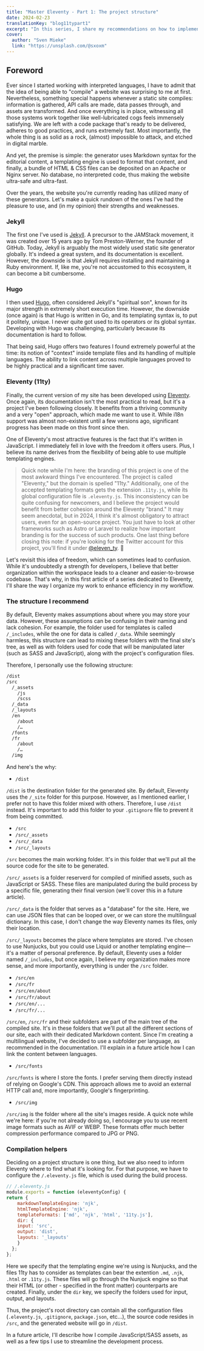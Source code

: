 ```yaml
---
title: "Master Eleventy - Part 1: The project structure"
date: 2024-02-23
translationKey: "blog11typart1"
excerpt: "In this series, I share my recommendations on how to implement a peaceful work environment when developing static web sites with Eleventy."
cover:
  author: "Sven Mieke"
  link: "https://unsplash.com/@sxoxm"
---
```

## Foreword

Ever since I started working with interpreted languages, I have to admit that the idea of being able to "compile" a website was surprising to me at first. Nevertheless, something special happens whenever a static site compiles: information is gathered, API calls are made, data passes through, and assets are transformed. And once everything is in place, witnessing all those systems work together like well-lubricated cogs feels immensely satisfying. We are left with a code package that's ready to be delivered, adheres to good practices, and runs extremely fast. Most importantly, the whole thing is as solid as a rock, (almost) impossible to attack, and etched in digital marble.

And yet, the premise is simple: the generator uses Markdown syntax for the editorial content, a templating engine is used to format that content, and finally, a bundle of HTML & CSS files can be deposited on an Apache or Nginx server. No database, no interpreted code, thus making the website ultra-safe and ultra-fast.

Over the years, the website you're currently reading has utilized many of these generators. Let's make a quick rundown of the ones I've had the pleasure to use, and (in my opinion) their strengths and weaknesses.

### Jekyll

The first one I've used is [Jekyll](https://jekyllrb.com). A precursor to the JAMStack movement, it was created over 15 years ago by Tom Preston-Werner, the founder of GitHub. Today, Jekyll is arguably the most widely used static site generator globally. It's indeed a great system, and its documentation is excellent. However, the downside is that Jekyll requires installing and maintaining a Ruby environment. If, like me, you're not accustomed to this ecosystem, it can become a bit cumbersome.

### Hugo

I then used [Hugo](https://gohugo.io), often considered Jekyll's "spiritual son", known for its major strength in extremely short execution time. However, the downside (once again) is that Hugo is written in Go, and its templating syntax is, to put it politely, unique. I never quite got used to its operators or its global syntax. Developing with Hugo was challenging, particularly because its documentation is hard to follow.

That being said, Hugo offers two features I found extremely powerful at the time: its notion of "context" inside template files and its handling of multiple languages. The ability to link content across multiple languages proved to be highly practical and a significant time saver.

### Eleventy (11ty)

Finally, the current version of my site has been developed using [Eleventy](https://11ty.dev). Once again, its documentation isn't the most practical to read, but it's a project I've been following closely. It benefits from a thriving community and a very "open" approach, which made me want to use it. While i18n support was almost non-existent until a few versions ago, significant progress has been made on this front since then.

One of Eleventy's most attractive features is the fact that it's written in JavaScript. I immediately fell in love with the freedom it offers users. Plus, I believe its name derives from the flexibility of being able to use multiple templating engines.

> Quick note while I'm here: the branding of this project is one of the most awkward things I've encountered. The project is called "Eleventy," but the domain is spelled "11ty." Additionally, one of the accepted templating formats gets the extension `.11ty.js`, while its global configuration file is `.eleventy.js`. This inconsistency can be quite confusing for newcomers, and I believe the project would benefit from better cohesion around the Eleventy "brand." It may seem anecdotal, but in 2024, I think it's almost obligatory to attract users, even for an open-source project. You just have to look at other frameworks such as Astro or Laravel to realize how important branding is for the success of such products. One last thing before closing this note: if you're looking for the Twitter account for this project, you'll find it under [@eleven_ty](https://www.twitter.com/eleven_ty). :zany_face:

Let's revisit this idea of freedom, which can sometimes lead to confusion. While it's undoubtedly a strength for developers, I believe that better organization within the workspace leads to a cleaner and easier-to-browse codebase. That's why, in this first article of a series dedicated to Eleventy, I'll share the way I organize my work to enhance efficiency in my workflow.

### The structure I recommend

By default, Eleventy makes assumptions about where you may store your data. However, these assumptions can be confusing in their naming and lack cohesion. For example, the folder used for templates is called `/_includes`, while the one for data is called `/_data`. While seemingly harmless, this structure can lead to mixing these folders with the final site's tree, as well as with folders used for code that will be manipulated later (such as SASS and JavaScript), along with the project's configuration files.

Therefore, I personally use the following structure:

```txt
/dist
/src
  /_assets
    /js
    /scss
  /_data
  /_layouts
  /en
    /about
    /…
  /fonts
  /fr
    /about
    /…
  /img
```

And here's the why:

- `/dist`

`/dist` is the destination folder for the generated site. By default, Eleventy uses the `/_site` folder for this purpose. However, as I mentioned earlier, I prefer not to have this folder mixed with others. Therefore, I use `/dist` instead. It's important to add this folder to your `.gitignore` file to prevent it from being committed.

- `/src`
- `/src/_assets`
- `/src/_data`
- `/src/_layouts`

`/src` becomes the main working folder. It's in this folder that we'll put all the source code for the site to be generated.

`/src/_assets` is a folder reserverd for compiled of minified assets, such as JavaScript or SASS. These files are manipulated during the build process by a specific file, generating their final version (we'll cover this in a future article).

`/src/_data` is the folder that serves as a "database" for the site. Here, we can use JSON files that can be looped over, or we can store the multilingual dictionary. In this case, I don't change the way Eleventy names its files, only their location.

`/src/_layouts` becomes the place where templates are stored. I've chosen to use Nunjucks, but you could use Liquid or another templating engine—it's a matter of personal preference. By default, Eleventy uses a folder named `/_includes`, but once again, I believe my organization makes more sense, and more importantly, everything is under the `/src` folder.

- `/src/en`
- `/src/fr`
- `/src/en/about`
- `/src/fr/about`
- `/src/en/...`
- `/src/fr/...`

`/src/en`, `/src/fr` and their subfolders are part of the main tree of the compiled site. It's in these folders that we'll put all the different sections of our site, each with their dedicated Markdown content. Since I'm creating a multilingual website, I've decided to use a subfolder per language, as recommended in the documentation. I'll explain in a future article how I can link the content between languages.

- `/src/fonts`

`/src/fonts`  is where I store the fonts. I prefer serving them directly instead of relying on Google's CDN. This approach allows me to avoid an external HTTP call and, more importantly, Google's fingerprinting.

- `/src/img`

`/src/img` is the folder where all the site's images reside. A quick note while we're here: if you're not already doing so, I encourage you to use recent image formats such as AVIF or WEBP. These formats offer much better compression performance compared to JPG or PNG.

### Compilation helpers

Deciding on a project structure is one thing, but we also need to inform Eleventy where to find what it's looking for. For that purpose, we have to configure the `/.eleventy.js` file, which is used during the build process.

```js
// /.eleventy.js
module.exports = function (eleventyConfig) {
return {
	markdownTemplateEngine: 'njk',
	htmlTemplateEngine: 'njk',
	templateFormats: ['md', 'njk', 'html', '11ty.js'],
	dir: {
  	input: 'src',
  	output: 'dist',
  	layouts: '_layouts'
	}
  };
};
```

Here we specify that the templating engine we're using is Nunjucks, and the files 11ty has to consider as templates can bear the extention `.md`, `.njk`, `.html` or `.11ty.js`. These files will go through the Nunjuck engine so that their HTML (or other - specified in the front matter) counterparts are created. Finally, under the `dir` key, we specify the folders used for input, output, and layouts.

Thus, the project's root directory can contain all the configuration files (`.eleventy.js`, `.gitignore`, `package.json`, etc…), the source code resides in `/src`, and the generated website will go in `/dist`.

In a future article, I'll describe how I compile JavaScript/SASS assets, as well as a few tips I use to streamline the development process.
